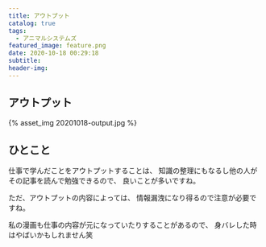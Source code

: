 ```yaml
---
title: アウトプット
catalog: true
tags:
  - アニマルシステムズ
featured_image: feature.png
date: 2020-10-18 00:29:18
subtitle:
header-img:
---
```



## アウトプット

{% asset_img 20201018-output.jpg %}


## ひとこと
仕事で学んだことをアウトプットすることは、
知識の整理にもなるし他の人がその記事を読んで勉強できるので、
良いことが多いですね。

ただ、アウトプットの内容によっては、
情報漏洩になり得るので注意が必要ですね。

私の漫画も仕事の内容が元になっていたりすることがあるので、
身バレした時はやばいかもしれません笑